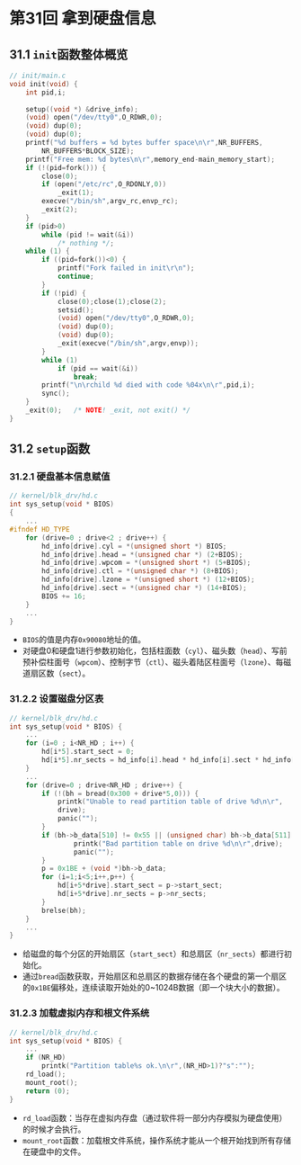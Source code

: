 # 第31回 拿到硬盘信息

## 31.1 `init`函数整体概览

```c
// init/main.c
void init(void) {
    int pid,i;
    
    setup((void *) &drive_info);
    (void) open("/dev/tty0",O_RDWR,0);
    (void) dup(0);
    (void) dup(0);
    printf("%d buffers = %d bytes buffer space\n\r",NR_BUFFERS,
        NR_BUFFERS*BLOCK_SIZE);
    printf("Free mem: %d bytes\n\r",memory_end-main_memory_start);
    if (!(pid=fork())) {
        close(0);
        if (open("/etc/rc",O_RDONLY,0))
            _exit(1);
        execve("/bin/sh",argv_rc,envp_rc);
        _exit(2);
    }
    if (pid>0)
        while (pid != wait(&i))
            /* nothing */;
    while (1) {
        if ((pid=fork())<0) {
            printf("Fork failed in init\r\n");
            continue;
        }
        if (!pid) {
            close(0);close(1);close(2);
            setsid();
            (void) open("/dev/tty0",O_RDWR,0);
            (void) dup(0);
            (void) dup(0);
            _exit(execve("/bin/sh",argv,envp));
        }
        while (1)
            if (pid == wait(&i))
                break;
        printf("\n\rchild %d died with code %04x\n\r",pid,i);
        sync();
    }
    _exit(0);	/* NOTE! _exit, not exit() */
}
```

## 31.2 `setup`函数

### 31.2.1 硬盘基本信息赋值

```c
// kernel/blk_drv/hd.c
int sys_setup(void * BIOS)
{
    ...
#ifndef HD_TYPE
	for (drive=0 ; drive<2 ; drive++) {
		hd_info[drive].cyl = *(unsigned short *) BIOS;
		hd_info[drive].head = *(unsigned char *) (2+BIOS);
		hd_info[drive].wpcom = *(unsigned short *) (5+BIOS);
		hd_info[drive].ctl = *(unsigned char *) (8+BIOS);
		hd_info[drive].lzone = *(unsigned short *) (12+BIOS);
		hd_info[drive].sect = *(unsigned char *) (14+BIOS);
		BIOS += 16;
	}
	...
}
```

- `BIOS`的值是内存`0x90080`地址的值。
- 对硬盘0和硬盘1进行参数初始化，包括柱面数（`cyl`）、磁头数（`head`）、写前预补偿柱面号（`wpcom`）、控制字节（`ctl`）、磁头着陆区柱面号（`lzone`）、每磁道扇区数（`sect`）。

### 31.2.2 设置磁盘分区表

```c
// kernel/blk_drv/hd.c
int sys_setup(void * BIOS) {
    ...
    for (i=0 ; i<NR_HD ; i++) {
        hd[i*5].start_sect = 0;
        hd[i*5].nr_sects = hd_info[i].head * hd_info[i].sect * hd_info[i].cyl;
    }
    ...
    for (drive=0 ; drive<NR_HD ; drive++) {
        if (!(bh = bread(0x300 + drive*5,0))) {
            printk("Unable to read partition table of drive %d\n\r",
            drive);
            panic("");
        }
        if (bh->b_data[510] != 0x55 || (unsigned char) bh->b_data[511] != 0xAA) {
                printk("Bad partition table on drive %d\n\r",drive);
                panic("");
        }
        p = 0x1BE + (void *)bh->b_data;
        for (i=1;i<5;i++,p++) {
            hd[i+5*drive].start_sect = p->start_sect;
            hd[i+5*drive].nr_sects = p->nr_sects;
        }
        brelse(bh);
    }
    ...
}
```

- 给磁盘的每个分区的开始扇区（`start_sect`）和总扇区（`nr_sects`）都进行初始化。
- 通过`bread`函数获取，开始扇区和总扇区的数据存储在各个硬盘的第一个扇区的`0x1BE`偏移处，连续读取开始处的0\~1024B数据（即一个块大小的数据）。

### 31.2.3 加载虚拟内存和根文件系统

```c
// kernel/blk_drv/hd.c
int sys_setup(void * BIOS) {
    ...
    if (NR_HD)
        printk("Partition table%s ok.\n\r",(NR_HD>1)?"s":"");
    rd_load();
    mount_root();
    return (0);
}
```

- `rd_load`函数：当存在虚拟内存盘（通过软件将一部分内存模拟为硬盘使用）的时候才会执行。
- `mount_root`函数：加载根文件系统，操作系统才能从一个根开始找到所有存储在硬盘中的文件。